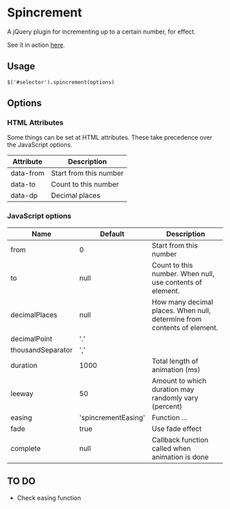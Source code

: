 # Spincrement

A jQuery plugin for incrementing up to a certain number, for effect.

See it in action [here](https://rawgit.com/johnjcamilleri/jquery-spincrement/master/demo.html).

## Usage

```
$('#selector').spincrement(options)
```

## Options

### HTML Attributes

Some things can be set at HTML attributes.
These take precedence over the JavaScript options.

| Attribute         | Description |
|-------------------|-------------|
| data-from         | Start from this number |
| data-to           | Count to this number |
| data-dp           | Decimal places |

### JavaScript options

| Name              | Default | Description |
|-------------------|---------|-------------|
| from              | 0       | Start from this number |
| to                | null    | Count to this number. When null, use contents of element. |
| decimalPlaces     | null    | How many decimal places. When null, determine from contents of element. |
| decimalPoint      | '.'     |             |
| thousandSeparator | ','     |             |
| duration          | 1000    | Total length of animation (ms) |
| leeway            | 50      | Amount to which duration may randomly vary (percent) |
| easing            | 'spincrementEasing' | Function ... |
| fade              | true    | Use fade effect |
| complete          | null    | Callback function called when animation is done |


## TO DO

- Check easing function
